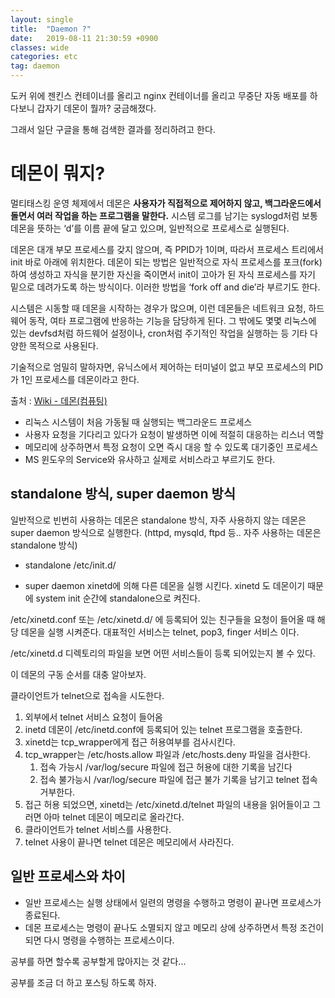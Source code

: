 ```yaml
---
layout: single
title:  "Daemon ?"
date:   2019-08-11 21:30:59 +0900
classes: wide
categories: etc
tag: daemon
---
```


도커 위에 젠킨스 컨테이너를 올리고 nginx 컨테이너를 올리고 무중단 자동 배포를 하다보니 갑자기 데몬이 뭘까? 궁금해졌다.

그래서 일단 구글을 통해 검색한 결과를 정리하려고 한다.

# 데몬이 뭐지?

멀티태스킹 운영 체제에서 데몬은 **사용자가 직접적으로 제어하지 않고, 백그라운드에서 돌면서 여러 작업을 하는 프로그램을 말한다.** 시스템 로그를 남기는 syslogd처럼 보통 데몬을 뜻하는 ‘d’를 이름 끝에 달고 있으며, 일반적으로 프로세스로 실행된다.

데몬은 대개 부모 프로세스를 갖지 않으며, 즉 PPID가 1이며, 따라서 프로세스 트리에서 init 바로 아래에 위치한다. 데몬이 되는 방법은 일반적으로 자식 프로세스를 포크(fork)하여 생성하고 자식을 분기한 자신을 죽이면서 init이 고아가 된 자식 프로세스를 자기 밑으로 데려가도록 하는 방식이다. 이러한 방법을 ‘fork off and die’라 부르기도 한다.

시스템은 시동할 때 데몬을 시작하는 경우가 많으며, 이런 데몬들은 네트워크 요청, 하드웨어 동작, 여타 프로그램에 반응하는 기능을 담당하게 된다. 그 밖에도 몇몇 리눅스에 있는 devfsd처럼 하드웨어 설정이나, cron처럼 주기적인 작업을 실행하는 등 기타 다양한 목적으로 사용된다.

기술적으로 엄밀히 말하자면, 유닉스에서 제어하는 터미널이 없고 부모 프로세스의 PID가 1인 프로세스를 데몬이라고 한다.


출처 : [Wiki - 데몬(컴퓨팅)](https://ko.wikipedia.org/wiki/%EB%8D%B0%EB%AA%AC_(%EC%BB%B4%ED%93%A8%ED%8C%85))


* 리눅스 시스템이 처음 가동될 때 실행되는 백그라운드 프로세스
* 사용자 요청을 기다리고 있다가 요청이 발생하면 이에 적절히 대응하는 리스너 역할
* 메모리에 상주하면서 특정 요청이 오면 즉시 대응 할 수 있도록 대기중인 프로세스
* MS 윈도우의 Service와 유사하고 실제로 서비스라고 부르기도 한다.


## standalone 방식, super daemon 방식
일반적으로 빈번히 사용하는 데몬은 standalone 방식, 자주 사용하지 않는 데몬은 super daemon 방식으로 실행한다. (httpd, mysqld, ftpd 등.. 자주 사용하는 데몬은 standalone 방식)

* standalone
/etc/init.d/ 

* super daemon
xinetd에 의해 다른 데몬을 실행 시킨다. xinetd 도 데몬이기 때문에 system init 순간에 standalone으로 켜진다. 

/etc/xinetd.conf 또는 /etc/xinetd.d/ 에 등록되어 있는 친구들을 요청이 들어올 때 해당 데몬을 실행 시켜준다. 대표적인 서비스는 telnet, pop3, finger 서비스 이다.

/etc/xinetd.d 디렉토리의 파일을 보면 어떤 서비스들이 등록 되어있는지 볼 수 있다.

이 데몬의 구동 순서를 대충 알아보자.

클라이언트가 telnet으로 접속을 시도한다.
1. 외부에서 telnet 서비스 요청이 들어옴
2. inetd 데몬이 /etc/inetd.conf에 등록되어 있는 telnet 프로그램을 호출한다.
3. xinetd는 tcp_wrapper에게 접근 허용여부를 검사시킨다.
4. tcp_wrapper는 /etc/hosts.allow 파일과 /etc/hosts.deny 파일을 검사한다.
   1. 접속 가능시 /var/log/secure 파일에 접근 허용에 대한 기록을 남긴다
   2. 접속 불가능시 /var/log/secure 파일에 접근 불가 기록을 남기고 telnet 접속 거부한다.
5. 접근 허용 되었으면, xinetd는 /etc/xinetd.d/telnet 파일의 내용을 읽어들이고 그러면 아마 telnet 데몬이 메모리로 올라간다.
6. 클라이언트가 telnet 서비스를 사용한다.
7. telnet 사용이 끝나면 telnet 데몬은 메모리에서 사라진다.

## 일반 프로세스와 차이
* 일반 프로세스는 실행 상태에서 일련의 명령을 수행하고 명령이 끝나면 프로세스가 종료된다.
* 데몬 프로세스는 명령이 끝나도 소멸되지 않고 메모리 상에 상주하면서 특정 조건이 되면 다시 명령을 수행하는 프로세스이다.

공부를 하면 할수록 공부할게 많아지는 것 같다...

공부를 조금 더 하고 포스팅 하도록 하자.